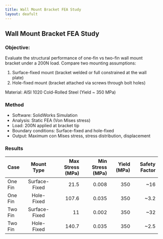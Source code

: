 ```yaml
---
title: Wall Mount Bracket FEA Study
layout: deafult
---
```


## Wall Mount Bracket FEA Study

### Objective:
Evaluate the structural performance of one-fin vs two-fin wall mount bracket under a 200N load. Compare two mounting assumptions:

1. Surface-fixed mount (bracket welded or full constrained at the wall plate)
2. Hole-fixed mount (bracket attached via screws through bolt holes)

Material: AISI 1020 Cold-Rolled Steel (Yield ~ 350 MPa)

### Method

- Software: SolidWorks Simulation
- Analysis: Static FEA (Von Mises stress)
- Load: 200N applied at bracket tip
- Boundary conditions: Surface-fixed and hole-fixed
- Output: Maximum con Mises stress, stress distribution, displacement

### Results
| Case       | Mount Type    | Max Stress (MPa)  | Min Stress (MPa) | Yield (MPa) | Safety Factor |
| :--------- |:-------------:| -----------------:| ---------------: | ----------: | ------------: |
| One Fin    | Surface-Fixed |           21.5    |          0.008   |        350  |        ~16    |
| One Fin    | Hole-Fixed    |          107.6    |          0.035   |        350  |        ~3.2   |
| Two Fin    | Surface-Fixed |           11      |          0.002   |        350  |        ~32    |
| Two Fin    | Hole-Fixed    |          140.7    |          0.035   |        350  |        ~2.5   |
